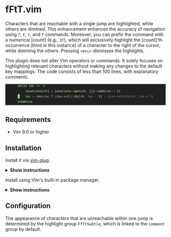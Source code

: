 # fFtT.vim

Characters that are reachable with a single jump are highlighted, while others are dimmed. This enhancement enhances the accuracy of navigation using `f`, `F`, `t`, and `T` commands. Moreover, you can prefix the command with a numerical [count] (e.g., `3f`), which will exclusively highlight the [count]'th occurrence (third in this instance) of a character to the right of the cursor, while dimming the others. Pressing `<esc>` dismisses the highlights.

This plugin does not alter Vim operators or commands. It solely focuses on highlighting relevant characters without making any changes to the default key mappings. The code consists of less than 100 lines, with explanatory comments.

![](img/fFtT.jpeg)

## Requirements

- Vim 9.0 or higher

## Installation

Install it via [vim-plug](https://github.com/junegunn/vim-plug).

<details><summary><b>Show instructions</b></summary>
<br>
  
Using vim9 script:

```vim
vim9script
plug#begin()
Plug 'girishji/fFtT.vim'
plug#end()
```

Using legacy script:

```vim
call plug#begin()
Plug 'girishji/fFtT.vim'
call plug#end()
```

</details>

Install using Vim's built-in package manager.

<details><summary><b>Show instructions</b></summary>
<br>
  
```bash
$ mkdir -p $HOME/.vim/pack/downloads/opt
$ cd $HOME/.vim/pack/downloads/opt
$ git clone https://github.com/girishji/fFtT.vim.git
```

Add the following to your $HOME/.vimrc file.

```vim
packadd fFtT.vim
```

</details>

## Configuration

The appearance of characters that are unreachable within one jump is determined by the highlight group `FfTtSubtle`, which is linked to the `Comment` group by default.
